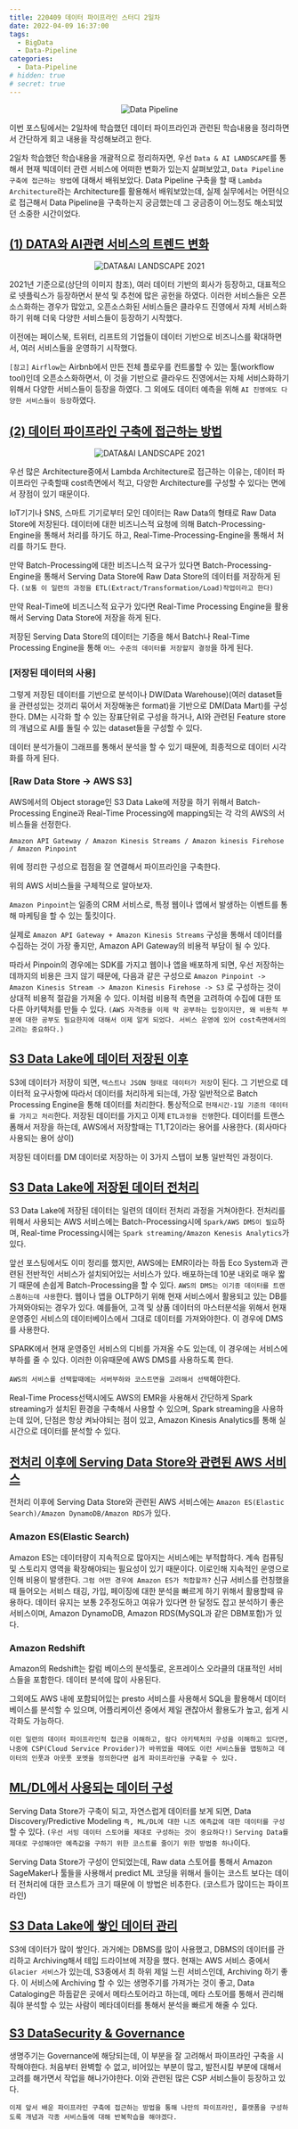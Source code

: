 ```yaml
---
title: 220409 데이터 파이프라인 스터디 2일차
date: 2022-04-09 16:37:00
tags:
  - BigData
  - Data-Pipeline
categories:
  - Data-Pipeline
# hidden: true
# secret: true
---
```


<div align="center">
  <img src="/images/post_images/220408_data-pipeline.webp" alt="Data Pipeline">
</div>

이번 포스팅에서는 2일차에 학습했던 데이터 파이프라인과 관련된 학습내용을 정리하면서 간단하게 회고 내용을 작성해보려고 한다.

2일차 학습했던 학습내용을 개괄적으로 정리하자면, 우선 `Data & AI LANDSCAPE`를 통해서 현재 빅데이터 관련 서비스에 어떠한 변화가 있는지 살펴보았고, `Data Pipeline 구축에 접근하는 방법`에 대해서 배워보았다. Data Pipeline 구축을 할 때 `Lambda Architecture`라는 Architecture를 활용해서 배워보았는데, 실제 실무에서는 어떤식으로 접근해서 Data Pipeline을 구축하는지 궁금했는데 그 궁금증이 어느정도 해소되었던 소중한 시간이었다.

<!-- more -->

## <ins><b>(1) DATA와 AI관련 서비스의 트렌드 변화</b></ins>

<div align="center">
  <img src="/images/post_images/220409_Data-and-AI-Landscape-2021.jpeg" alt="DATA&AI LANDSCAPE 2021">
</div>

2021년 기준으로(상단의 이미지 참조), 여러 데이터 기반의 회사가 등장하고, 대표적으로 넷플릭스가 등장하면서 분석 및 추천에 많은 공헌을 하였다. 이러한 서비스들은 오픈소스화하는 경우가 많았고, 오픈소스화된 서비스들은 클라우드 진영에서 자체 서비스화하기 위해 더욱 다양한 서비스들이 등장하기 시작했다.

이전에는 페이스북, 트위터, 리프트의 기업들이 데이터 기반으로 비즈니스를 확대하면서, 여러 서비스들을 운영하기 시작했다.

`[참고]`
`Airflow`는 Airbnb에서 만든 전체 플로우를 컨트롤할 수 있는 툴(workflow tool)인데 오픈소스화하면서, 이 것을 기반으로 클라우드 진영에서는 자체 서비스화하기 위해서 다양한 서비스들이 등장을 하였다.
그 외에도 데이터 예측을 위해 `AI 진영에도 다양한 서비스들이 등장`하였다.

## <ins><b>(2) 데이터 파이프라인 구축에 접근하는 방법</b></ins>

<div align="center">
  <img src="/images/post_images/220409_lambda-architecture-spark-hadoop-cazton.jpeg" alt="DATA&AI LANDSCAPE 2021">
</div>

우선 많은 Architecture중에서 Lambda Architecture로 접근하는 이유는, 데이터 파이프라인 구축할때 cost측면에서 적고, 다양한 Architecture를 구성할 수 있다는 면에서 장점이 있기 때문이다.

IoT기기나 SNS, 스마트 기기로부터 모인 데이터는 Raw Data의 형태로 Raw Data Store에 저장된다. 데이터에 대한 비즈니스적 요청에 의해 Batch-Processing-Engine을 통해서 처리를 하기도 하고, Real-Time-Processing-Engine을 통해서 처리를 하기도 한다.

만약 Batch-Processing에 대한 비즈니스적 요구가 있다면 Batch-Processing-Engine을 통해서 Serving Data Store에 Raw Data Store의 데이터를 저장하게 된다. `(보통 이 일련의 과정을 ETL(Extract/Transformation/Load)작업이라고 한다)`

만약 Real-Time에 비즈니스적 요구가 있다면 Real-Time Processing Engine을 활용해서 Serving Data Store에 저장을 하게 된다.

저장된 Serving Data Store의 데이터는 기증을 해서 Batch나 Real-Time Processing Engine을 통해 `어느 수준의 데이터를 저장할지 결정`을 하게 된다.

### **[저장된 데이터의 사용]**

그렇게 저장된 데이터를 기반으로 분석이나 DW(Data Warehouse)(여러 dataset들을 관련성있는 것끼리 묶어서 저장해놓은 format)을 기반으로 DM(Data Mart)를 구성한다.
DM는 시각화 할 수 있는 장표단위로 구성을 하거나, AI와 관련된 Feature store의 개념으로 AI를 돌릴 수 있는 dataset들을 구성할 수 있다.

데이터 분석가들이 그래프를 통해서 분석을 할 수 있기 때문에, 최종적으로 데이터 시각화를 하게 된다.

### **[Raw Data Store -> AWS S3]**

AWS에서의 Object storage인 S3 Data Lake에 저장을 하기 위해서 Batch-Processing Engine과 Real-Time Processing에 mapping되는 각 각의 AWS의 서비스들을 선정한다.

`Amazon API Gateway / Amazon Kinesis Streams / Amazon kinesis Firehose / Amazon Pinpoint`

위에 정리한 구성으로 접점을 잘 연결해서 파이프라인을 구축한다.

위의 AWS 서비스들을 구체적으로 알아보자.

`Amazon Pinpoint`는 일종의 CRM 서비스로, 특정 웹이나 앱에서 발생하는 이벤트를 통해 마케팅을 할 수 있는 툴킷이다.

실제로 `Amazon API Gateway + Amazon Kinesis Streams` 구성을 통해서 데이터를 수집하는 것이 가장 좋지만, Amazon API Gateway의 비용적 부담이 될 수 있다.

따라서 Pinpoin의 경우에는 SDK를 가지고 웹이나 앱을 배포하게 되면, 우선 저장하는데까지의 비용은 크지 않기 때문에, 다음과 같은 구성으로 `Amazon Pinpoint -> Amazon Kinesis Stream -> Amazon Kinesis Firehose -> S3` 로 구성하는 것이 상대적 비용적 절감을 가져올 수 있다.
이처럼 비용적 측면을 고려하여 수집에 대한 또 다른 아키텍처를 만들 수 있다.
`(AWS 자격증을 이제 막 공부하는 입장이지만, 왜 비용적 부분에 대한 공부도 필요한지에 대해서 이제 알게 되었다. 서비스 운영에 있어 cost측면에서의 고려는 중요하다.)`

## <ins><b>S3 Data Lake에 데이터 저장된 이후</b></ins>

S3에 데이터가 저장이 되면, `텍스트나 JSON 형태로 데이터가 저장`이 된다.
그 기반으로 데이터적 요구사항에 따라서 데이터를 처리하게 되는데, 가장 일반적으로 Batch Processing Engine을 통해 데이터를 처리한다.
통상적으로 `현재시간-1일 기준의 데이터를 가지고 처리`한다.
저장된 데이터를 가지고 이제 `ETL과정을 진행`한다. 데이터를 트랜스폼해서 저장을 하는데, AWS에서 저장할때는 T1,T2이라는 용어를 사용한다. (회사마다 사용되는 용어 상이)

저장된 데이터를 DM 데이터로 저장하는 이 3가지 스탭이 보통 일반적인 과정이다.

## <ins><b>S3 Data Lake에 저장된 데이터 전처리</b></ins>

S3 Data Lake에 저장된 데이터는 일련의 데이터 전처리 과정을 거쳐야한다. 전처리를 위해서 사용되는 AWS 서비스에는 Batch-Processing시에 `Spark/AWS DMS이 필요`하며, Real-time Processing시에는 `Spark streaming/Amazon Kenesis Analytics`가 있다.

앞선 포스팅에서도 이미 정리를 했지만, AWS에는 EMR이라는 하둡 Eco System과 관련된 전반적인 서비스가 설치되어있는 서비스가 있다. 배포하는데 10분 내외로 매우 짧기 때문에 손쉽게 Batch-Processing을 할 수 있다.
`AWS의 DMS는 이기종 데이터를 트랜스폼하는데 사용`한다. 웹이나 앱을 OLTP하기 위해 현재 서비스에서 활용되고 있는 DB를 가져와야되는 경우가 있다. 예를들어, 고객 및 상품 데이터의 마스터분석을 위해서 현재 운영중인 서비스의 데이터베이스에서 그대로 데이터를 가져와야한다. 이 경우에 DMS를 사용한다.

SPARK에서 현재 운영중인 서비스의 디비를 가져올 수도 있는데, 이 경우에는 서비스에 부하를 줄 수 있다. 이러한 이유때문에 AWS DMS를 사용하도록 한다.

`AWS의 서비스를 선택할때에는 서버부하와 코스트면을 고려해서 선택`해야한다.

Real-Time Process선택시에도 AWS의 EMR을 사용해서 간단하게 Spark streaming가 설치된 환경을 구축해서 사용할 수 있으며, Spark streaming을 사용하는데 있어, 단점은 항상 켜놔야되는 점이 있고, Amazon Kinesis Analytics를 통해 실시간으로 데이터를 분석할 수 있다.

## <ins><b>전처리 이후에 Serving Data Store와 관련된 AWS 서비스</b></ins>

전처리 이후에 Serving Data Store와 관련된 AWS 서비스에는 `Amazon ES(Elastic Search)/Amazon DynamoDB/Amazon RDS`가 있다.

### **Amazon ES(Elastic Search)**

Amazon ES는 데이터량이 지속적으로 많아지는 서비스에는 부적합하다. 계속 컴퓨팅 및 스토리지 영역을 확장해야되는 필요성이 있기 때문이다. 이로인해 지속적인 운영으로인해 비용이 발생한다.
`그럼 어떤 경우에 Amazon ES가 적합할까?` 신규 서비스를 런칭했을때 들어오는 서비스 태깅, 가입, 페이징에 대한 분석을 빠르게 하기 위해서 활용할때 유용하다.
데이터 유지는 보통 2주정도하고 여유가 있다면 한 달정도 잡고 분석하기 좋은 서비스이며,
Amazon DynamoDB, Amazon RDS(MySQL과 같은 DBM포함)가 있다.

### **Amazon Redshift**

Amazon의 Redshift는 칼럼 베이스의 분석툴로, 온프레이스 오라클의 대표적인 서비스들을 포함한다. 데이터 분석에 많이 사용된다.

그외에도 AWS 내에 포함되어있는 presto 서비스를 사용해서 SQL을 활용해서 데이터베이스를 분석할 수 있으며, 어플리케이션 중에서 제일 괜찮아서 활용도가 높고, 쉽게 시각화도 가능하다.

`이런 일련의 데이터 파이프라인적 접근을 이해하고, 람다 아키텍처의 구성을 이해하고 있다면, 나중에 CSP(Cloud Service Provider)가 바뀌었을 때에도 이런 서비스들을 맵핑하고 데이터의 인풋과 아웃풋 포멧을 정의한다면 쉽게 파이프라인을 구축할 수 있다.`

## <ins><b>ML/DL에서 사용되는 데이터 구성</b></ins>

Serving Data Store가 구축이 되고, 자연스럽게 데이터를 보게 되면, Data Discovery/Predictive Modeling `즉, ML/DL에 대한 니즈 예측값에 대한 데이터를 구성`할 수 있다.
`(우선 서빙 데이터 스토어를 제대로 구성하는 것이 중요하다!)`
`Serving Data를 제대로 구성해야만 예측값을 구하기 위한 코스트를 줄이기 위한 방법중 하나`이다.

Serving Data Store가 구성이 안되었는데, Raw data 스토어를 통해서 Amazon SageMaker나 툴들을 사용해서 predict ML 코딩을 위해서 들이는 코스트 보다는 데이터 전처리에 대한 코스트가 크기 때문에 이 방법은 비추한다.
(코스트가 많이드는 파이프라인)

## <ins><b>S3 Data Lake에 쌓인 데이터 관리</b></ins>

S3에 데이터가 많이 쌓인다. 과거에는 DBMS를 많이 사용했고, DBMS의 데이터를 관리하고 Archiving해서 테입 드라이브에 저장을 했다.
현재는 AWS 서비스 중에서 `Glacier 서비스`가 있는데, S3중에서 최 하위 제일 느린 서비스인데, Archiving 하기 좋다. 이 서비스에 Archiving 할 수 있는 생명주기를 가져가는 것이 좋고, Data Cataloging은 하둡같은 곳에서 메타스토어라고 하는데, 메타 스토어를 통해서 관리해줘야 분석할 수 있는 사람이 메타데이터를 통해서 분석을 빠르게 해줄 수 있다.

## <ins><b>S3 DataSecurity & Governance</b></ins>

생명주기는 Governance에 해당되는데, 이 부분을 잘 고려해서 파이프라인 구축을 시작해야한다. 처음부터 완벽할 수 없고, 비어있는 부분이 많고, 발전시킬 부분에 대해서 고려를 해가면서 작업을 해나가야한다. 이와 관련된 많은 CSP 서비스들이 등장하고 있다.

`이제 앞서 배운 파이프라인 구축에 접근하는 방법을 통해 나만의 파이프라인, 플랫폼을 구성하도록 개념과 각종 서비스들에 대해 반복학습을 해야겠다.`
